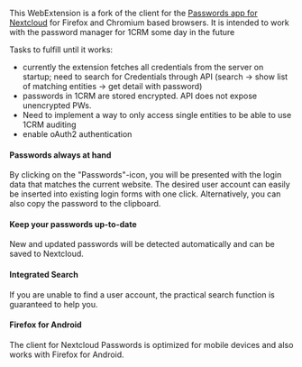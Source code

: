 This WebExtension is a fork of the client for the [Passwords app for Nextcloud](https://github.com/marius-wieschollek/passwords) for Firefox and Chromium based browsers.
It is intended to work with the password manager for 1CRM some day in the future


Tasks to fulfill until it works:
* currently the extension fetches all credentials from the server on startup; need to search for Credentials through API (search -> show list of matching entities -> get detail with password)
* passwords in 1CRM are stored encrypted. API does not expose unencrypted PWs.
* Need to implement a way to only access single entities to be able to use 1CRM auditing
* enable oAuth2 authentication

#### Passwords always at hand
By clicking on the "Passwords"-icon, you will be presented with the login data that matches the current website. The desired user account can easily be inserted into existing login forms with one click. Alternatively, you can also copy the password to the clipboard.

#### Keep your passwords up-to-date
New and updated passwords will be detected automatically and can be saved to Nextcloud.

#### Integrated Search
If you are unable to find a user account, the practical search function is guaranteed to help you.

#### Firefox for Android
The client for Nextcloud Passwords is optimized for mobile devices and also works with Firefox for Android.


